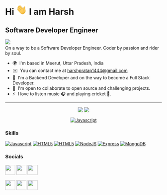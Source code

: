 Hi <img src="https://raw.githubusercontent.com/ABSphreak/ABSphreak/master/gifs/Hi.gif" width="35"> I am Harsh
===========================

Software Developer Engineer
---------------------------
![](https://komarev.com/ghpvc/?username=harsh-developer&color=brightgreen&style=flat) \
On a way to be a Software Developer Engineer. 
Coder by passion and rider by soul.

* 🌍  I'm based in Meerut, Uttar Pradesh, India
* ✉️  You can contact me at [harshpratap1444@gmail.com](mailto:harshpratap1444@gmail.com)
* 🧠  I'm a Backend Developer and on the way to become a Full Stack Developer.
* 🤝  I'm open to collaborate to open source and challenging projects.
* ⚡  I love to listen music 🎧 and playing cricket 🏏.

<hr>
<p align="center">
  <img width="400px" src="https://github-readme-stats.vercel.app/api?username=harsh-developer&count_private=true&show_icons=true&theme=material-palenight&hide_border=true&bg_color=1F222E" />
  <img width="400px" src="https://github-readme-streak-stats.herokuapp.com/?user=harsh-developer&theme=material-palenight&hide_border=true&fire=C77800&ring=7C2AE8&background=1F222E" />
</p>
     
<div align="center"> <a href="https://skyline.github.com/harsh-developer/2022" target="_blank" rel="noreferrer"><img src="https://upload.wikimedia.org/wikipedia/commons/f/fa/Click_here_button.png" width="100" height="40" alt="Javascript" /></a></div>

### Skills

<p align="left">
<a href="https://developer.mozilla.org/en-US/docs/Web/JavaScript" target="_blank" rel="noreferrer"><img src="https://raw.githubusercontent.com/danielcranney/readme-generator/main/public/icons/skills/javascript-colored.svg" width="36" height="36" alt="Javascript" /></a>
<a href="https://developer.mozilla.org/en-US/docs/Glossary/HTML5" target="_blank" rel="noreferrer"><img src="https://raw.githubusercontent.com/danielcranney/readme-generator/main/public/icons/skills/html5-colored.svg" width="36" height="36" alt="HTML5" /></a>
<a href="https://developer.mozilla.org/en-US/docs/Web/CSS" target="_blank" rel="noreferrer"><img src="https://raw.githubusercontent.com/danielcranney/readme-generator/main/public/icons/skills/css3-colored.svg" width="36" height="36" alt="HTML5" /></a>
<a href="https://nodejs.org/en/" target="_blank" rel="noreferrer"><img src="https://raw.githubusercontent.com/danielcranney/readme-generator/main/public/icons/skills/nodejs-colored.svg" width="36" height="36" alt="NodeJS" /></a>
<a href="https://expressjs.com/" target="_blank" rel="noreferrer"><img src="https://raw.githubusercontent.com/danielcranney/readme-generator/main/public/icons/skills/express-colored.svg" width="36" height="36" alt="Express" /></a>
<a href="https://www.mongodb.com/" target="_blank" rel="noreferrer"><img src="https://raw.githubusercontent.com/danielcranney/readme-generator/main/public/icons/skills/mongodb-colored.svg" width="36" height="36" alt="MongoDB" /></a>
</p>


### Socials

<p align="left"> 
<a href="https://www.linkedin.com/in/harsh-pratap-singh-606816224/" target="_blank" rel="noreferrer"><img src="https://raw.githubusercontent.com/danielcranney/readme-generator/main/public/icons/socials/linkedin.svg" width="32" height="32" /></a> 
<a href="https://discord.com/users/h_harssh#8231" target="_blank" rel="noreferrer"><img src="https://raw.githubusercontent.com/danielcranney/readme-generator/main/public/icons/socials/discord.svg" width="32" height="32" /></a>
<a href="https://twitter.com/h_harssh_me" target="_blank" rel="noreferrer"><img src="https://raw.githubusercontent.com/danielcranney/readme-generator/main/public/icons/socials/twitter.svg" width="32" height="32" /></a></p>
<a href="https://www.instagram.com/h_harssh_me/" target="_blank" rel="noreferrer"><img src="https://raw.githubusercontent.com/danielcranney/readme-generator/main/public/icons/socials/instagram.svg" width="32" height="32" /></a> 
<a href="https://www.facebook.com/profile.php?id=100022262282917" target="_blank" rel="noreferrer"><img src="https://raw.githubusercontent.com/danielcranney/readme-generator/main/public/icons/socials/facebook.svg" width="32" height="32" /></a> 
<a href="https://github.com/harsh-developer?tab=overview&from=2022-07-01&to=2022-07-28" target="_blank" rel="noreferrer"><img src="https://raw.githubusercontent.com/danielcranney/readme-generator/main/public/icons/socials/github.svg" width="32" height="32" /></a> 

<!---
harsh-developer/harsh-developeris a ✨ special ✨ repository because its `README.md` (this file) appears on your GitHub profile.
You can click the Preview link to take a look at your changes.
--->